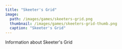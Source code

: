 ```yaml
---
title: "Skeeter's Grid"
image:
  path: /images/games/skeeters-grid.png
  thumbnail: /images/games/skeeters-grid-thumb.png
  caption: "Skeeter's Grid"
---
```

Information about Skeeter's Grid
